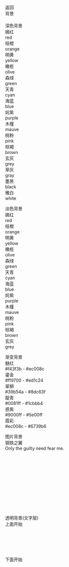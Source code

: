 <div>
    <div>
        <div class="cu-custom" style="height: 45px;">
            <div class="cu-bar fixed bg-gradual-blue" style="height: 45px; padding-top: 0px;">
                <div class="action">
                    <p class="cuIcon-back"><span></span></p>返回
                </div>
                <div class="content" style="top: 0px;">背景</div>
            </div>
        </div>
    </div>
    <div class="cu-bar bg-white solid-bottom">
        <div class="action">
            <p class="cuIcon-title text-blue"><span></span></p>深色背景
        </div>
    </div>
    <div class="grid col-3 padding-sm">
        <div class="padding-sm">
            <div class="padding radius text-center shadow-blur bg-red">
                <div class="text-lg">嫣红</div>
                <div class="margin-top-sm text-Abc">red</div>
            </div>
        </div>
        <div class="padding-sm">
            <div class="padding radius text-center shadow-blur bg-orange">
                <div class="text-lg">桔橙</div>
                <div class="margin-top-sm text-Abc">orange</div>
            </div>
        </div>
        <div class="padding-sm">
            <div class="padding radius text-center shadow-blur bg-yellow">
                <div class="text-lg">明黄</div>
                <div class="margin-top-sm text-Abc">yellow</div>
            </div>
        </div>
        <div class="padding-sm">
            <div class="padding radius text-center shadow-blur bg-olive">
                <div class="text-lg">橄榄</div>
                <div class="margin-top-sm text-Abc">olive</div>
            </div>
        </div>
        <div class="padding-sm">
            <div class="padding radius text-center shadow-blur bg-green">
                <div class="text-lg">森绿</div>
                <div class="margin-top-sm text-Abc">green</div>
            </div>
        </div>
        <div class="padding-sm">
            <div class="padding radius text-center shadow-blur bg-cyan">
                <div class="text-lg">天青</div>
                <div class="margin-top-sm text-Abc">cyan</div>
            </div>
        </div>
        <div class="padding-sm">
            <div class="padding radius text-center shadow-blur bg-blue">
                <div class="text-lg">海蓝</div>
                <div class="margin-top-sm text-Abc">blue</div>
            </div>
        </div>
        <div class="padding-sm">
            <div class="padding radius text-center shadow-blur bg-purple">
                <div class="text-lg">姹紫</div>
                <div class="margin-top-sm text-Abc">purple</div>
            </div>
        </div>
        <div class="padding-sm">
            <div class="padding radius text-center shadow-blur bg-mauve">
                <div class="text-lg">木槿</div>
                <div class="margin-top-sm text-Abc">mauve</div>
            </div>
        </div>
        <div class="padding-sm">
            <div class="padding radius text-center shadow-blur bg-pink">
                <div class="text-lg">桃粉</div>
                <div class="margin-top-sm text-Abc">pink</div>
            </div>
        </div>
        <div class="padding-sm">
            <div class="padding radius text-center shadow-blur bg-brown">
                <div class="text-lg">棕褐</div>
                <div class="margin-top-sm text-Abc">brown</div>
            </div>
        </div>
        <div class="padding-sm">
            <div class="padding radius text-center shadow-blur bg-grey">
                <div class="text-lg">玄灰</div>
                <div class="margin-top-sm text-Abc">grey</div>
            </div>
        </div>
        <div class="padding-sm">
            <div class="padding radius text-center shadow-blur bg-gray">
                <div class="text-lg">草灰</div>
                <div class="margin-top-sm text-Abc">gray</div>
            </div>
        </div>
        <div class="padding-sm">
            <div class="padding radius text-center shadow-blur bg-black">
                <div class="text-lg">墨黑</div>
                <div class="margin-top-sm text-Abc">black</div>
            </div>
        </div>
        <div class="padding-sm">
            <div class="padding radius text-center shadow-blur bg-white">
                <div class="text-lg">雅白</div>
                <div class="margin-top-sm text-Abc">white</div>
            </div>
        </div>
    </div>
    <div class="cu-bar bg-white solid-bottom">
        <div class="action">
            <p class="cuIcon-title text-blue"><span></span></p>淡色背景
        </div>
    </div>
    <div class="grid col-3 bg-white padding-sm">
        <div class="padding-sm">
            <div class="padding radius text-center light bg-red">
                <div class="text-lg">嫣红</div>
                <div class="margin-top-sm text-Abc">red</div>
            </div>
        </div>
        <div class="padding-sm">
            <div class="padding radius text-center light bg-orange">
                <div class="text-lg">桔橙</div>
                <div class="margin-top-sm text-Abc">orange</div>
            </div>
        </div>
        <div class="padding-sm">
            <div class="padding radius text-center light bg-yellow">
                <div class="text-lg">明黄</div>
                <div class="margin-top-sm text-Abc">yellow</div>
            </div>
        </div>
        <div class="padding-sm">
            <div class="padding radius text-center light bg-olive">
                <div class="text-lg">橄榄</div>
                <div class="margin-top-sm text-Abc">olive</div>
            </div>
        </div>
        <div class="padding-sm">
            <div class="padding radius text-center light bg-green">
                <div class="text-lg">森绿</div>
                <div class="margin-top-sm text-Abc">green</div>
            </div>
        </div>
        <div class="padding-sm">
            <div class="padding radius text-center light bg-cyan">
                <div class="text-lg">天青</div>
                <div class="margin-top-sm text-Abc">cyan</div>
            </div>
        </div>
        <div class="padding-sm">
            <div class="padding radius text-center light bg-blue">
                <div class="text-lg">海蓝</div>
                <div class="margin-top-sm text-Abc">blue</div>
            </div>
        </div>
        <div class="padding-sm">
            <div class="padding radius text-center light bg-purple">
                <div class="text-lg">姹紫</div>
                <div class="margin-top-sm text-Abc">purple</div>
            </div>
        </div>
        <div class="padding-sm">
            <div class="padding radius text-center light bg-mauve">
                <div class="text-lg">木槿</div>
                <div class="margin-top-sm text-Abc">mauve</div>
            </div>
        </div>
        <div class="padding-sm">
            <div class="padding radius text-center light bg-pink">
                <div class="text-lg">桃粉</div>
                <div class="margin-top-sm text-Abc">pink</div>
            </div>
        </div>
        <div class="padding-sm">
            <div class="padding radius text-center light bg-brown">
                <div class="text-lg">棕褐</div>
                <div class="margin-top-sm text-Abc">brown</div>
            </div>
        </div>
        <div class="padding-sm">
            <div class="padding radius text-center light bg-grey">
                <div class="text-lg">玄灰</div>
                <div class="margin-top-sm text-Abc">grey</div>
            </div>
        </div>
        <!---->
        <!---->
        <!---->
    </div>
    <div class="cu-bar bg-white solid-bottom margin-top">
        <div class="action">
            <p class="cuIcon-title text-blue"><span></span></p>渐变背景
        </div>
    </div>
    <div class="grid col-2 padding-sm">
        <div class="padding-sm">
            <div class="bg-gradual-red padding radius text-center shadow-blur">
                <div class="text-lg">魅红</div>
                <div class="margin-top-sm text-Abc">#f43f3b - #ec008c</div>
            </div>
        </div>
        <div class="padding-sm">
            <div class="bg-gradual-orange padding radius text-center shadow-blur">
                <div class="text-lg">鎏金</div>
                <div class="margin-top-sm text-Abc">#ff9700 - #ed1c24</div>
            </div>
        </div>
        <div class="padding-sm">
            <div class="bg-gradual-green padding radius text-center shadow-blur">
                <div class="text-lg">翠柳</div>
                <div class="margin-top-sm text-Abc">#39b54a - #8dc63f</div>
            </div>
        </div>
        <div class="padding-sm">
            <div class="bg-gradual-blue padding radius text-center shadow-blur">
                <div class="text-lg">靛青</div>
                <div class="margin-top-sm text-Abc">#0081ff - #1cbbb4</div>
            </div>
        </div>
        <div class="padding-sm">
            <div class="bg-gradual-purple padding radius text-center shadow-blur">
                <div class="text-lg">惑紫</div>
                <div class="margin-top-sm text-Abc">#9000ff - #5e00ff</div>
            </div>
        </div>
        <div class="padding-sm">
            <div class="bg-gradual-pink padding radius text-center shadow-blur">
                <div class="text-lg">霞彩</div>
                <div class="margin-top-sm text-Abc">#ec008c - #6739b6</div>
            </div>
        </div>
    </div>
    <div class="cu-bar bg-white margin-top">
        <div class="action">
            <p class="cuIcon-title text-blue"><span></span></p>图片背景
        </div>
    </div>
    <div class="bg-img bg-mask flex align-center"
        style="background-image: url(&quot;https://ossweb-img.qq.com/images/lol/web201310/skin/big10006.jpg&quot;); height: 228px;">
        <div class="padding-xl text-white">
            <div class="padding-xs text-xxl text-bold">钢铁之翼</div>
            <div class="padding-xs text-lg">Only the guilty need fear me.</div>
        </div>
    </div>
    <div class="cu-bar bg-white margin-top">
        <div class="action">
            <p class="cuIcon-title text-blue"><span></span></p>透明背景(文字层)
        </div>
    </div>
    <div class="grid col-2">
        <div class="bg-img padding-bottom-xl"
            style="background-image: url(&quot;https://ossweb-img.qq.com/images/lol/web201310/skin/big10007.jpg&quot;); height: 114px;">
            <div class="bg-shadeTop padding padding-bottom-xl">上面开始</div>
        </div>
        <div class="bg-img padding-top-xl flex align-end"
            style="background-image: url(&quot;https://ossweb-img.qq.com/images/lol/web201310/skin/big10001.jpg&quot;); height: 114px;">
            <div class="bg-shadeBottom padding padding-top-xl flex-sub">下面开始</div>
        </div>
    </div>
</div>